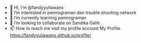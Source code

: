 - 👋 Hi, I’m @fandyyuliawans
- 👀 I’m interested in pemrograman dan trouble shooting network
- 🌱 I’m currently learning pemrograman
- 💞️ I’m looking to collaborate on Sandika Galih
- 📫 How to reach me visit my profile account
My Profile 
https://fandyyuliawans.github.io/profile/

<!---
fandyyuliawans/fandyyuliawans is a ✨ special ✨ repository because its `README.md` (this file) appears on your GitHub profile.
You can click the Preview link to take a look at your changes.
--->
